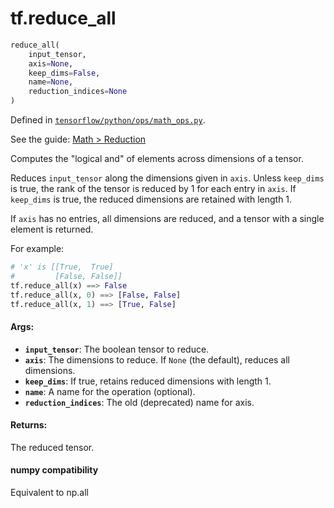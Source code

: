 <div itemscope itemtype="http://developers.google.com/ReferenceObject">
<meta itemprop="name" content="tf.reduce_all" />
</div>

# tf.reduce_all

``` python
reduce_all(
    input_tensor,
    axis=None,
    keep_dims=False,
    name=None,
    reduction_indices=None
)
```



Defined in [`tensorflow/python/ops/math_ops.py`](https://www.tensorflow.org/code/tensorflow/python/ops/math_ops.py).

See the guide: [Math > Reduction](../../../api_guides/python/math_ops.md#Reduction)

Computes the "logical and" of elements across dimensions of a tensor.

Reduces `input_tensor` along the dimensions given in `axis`.
Unless `keep_dims` is true, the rank of the tensor is reduced by 1 for each
entry in `axis`. If `keep_dims` is true, the reduced dimensions
are retained with length 1.

If `axis` has no entries, all dimensions are reduced, and a
tensor with a single element is returned.

For example:

```python
# 'x' is [[True,  True]
#         [False, False]]
tf.reduce_all(x) ==> False
tf.reduce_all(x, 0) ==> [False, False]
tf.reduce_all(x, 1) ==> [True, False]
```

#### Args:

* <b>`input_tensor`</b>: The boolean tensor to reduce.
* <b>`axis`</b>: The dimensions to reduce. If `None` (the default),
    reduces all dimensions.
* <b>`keep_dims`</b>: If true, retains reduced dimensions with length 1.
* <b>`name`</b>: A name for the operation (optional).
* <b>`reduction_indices`</b>: The old (deprecated) name for axis.


#### Returns:

  The reduced tensor.



#### numpy compatibility
Equivalent to np.all


